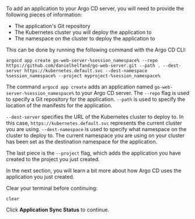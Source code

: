 To add an application to your Argo CD server, you will need to provide 
the following pieces of information:
* The application's Git repository
* The Kubernetes cluster you will deploy the application to
* The namespace on the cluster to deploy the application to

This can be done by running the following command with the Argo CD CLI:

```execute-1
argocd app create go-web-server-%session_namespace% --repo https://github.com/danielhelfand/go-web-server.git --path . --dest-server https://kubernetes.default.svc --dest-namespace %session_namespace% --project myproject-%session_namespace%
```

The command `argocd app create` adds an application named `go-web-server-%session_namespace%` to 
your Argo CD server. The `--repo` flag is used to specify a Git repository for 
the application. `--path` is used to specify the location of the manifests for the application. 

`--dest-server` specifies the URL of the Kubernetes cluster to deploy to. In this case, `https://kubernetes.default.svc` 
represents the current cluster you are using. `--dest-namespace` is used to specify what namespace 
on the cluster to deploy to. The current namespace you are using on your cluster has been set as the destination 
namespace for the application. 

The last piece is the `--project` flag, which adds the application you have created to the project 
you just created.

In the next section, you will learn a bit more about how Argo CD uses the application you just created.

Clear your terminal before continuing:

```execute-1
clear
```

Click **Application Sync Status** to continue.